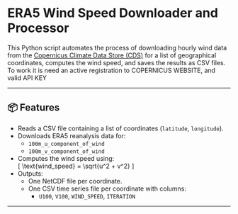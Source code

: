 # ERA5 Wind Speed Downloader and Processor

This Python script automates the process of downloading hourly wind data from the [Copernicus Climate Data Store (CDS)](https://cds.climate.copernicus.eu/) for a list of geographical coordinates, computes the wind speed, and saves the results as CSV files.
To work it is need an active registration to COPERNICUS WEBSITE, and valid API KEY

---

## 📦 Features

- Reads a CSV file containing a list of coordinates (`latitude`, `longitude`).
- Downloads ERA5 reanalysis data for:
  - `100m_u_component_of_wind`
  - `100m_v_component_of_wind`
- Computes the wind speed using:  
  \[
  \text{wind\_speed} = \sqrt{u^2 + v^2}
  \]
- Outputs:
  - One NetCDF file per coordinate.
  - One CSV time series file per coordinate with columns:
    - `U100`, `V100`, `WIND_SPEED`, `ITERATION`

---




